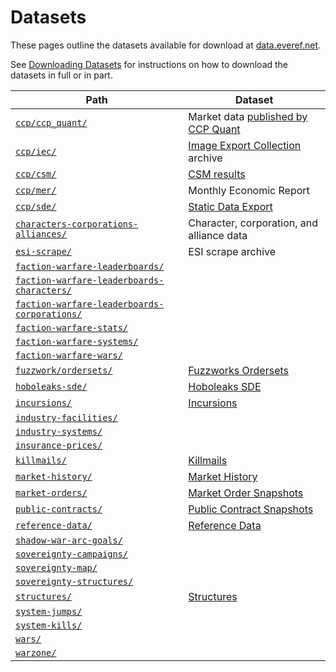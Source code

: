 # Datasets

These pages outline the datasets available for download at [data.everef.net](https://data.everef.net/).

See [Downloading Datasets](downloading-datasets.md) for instructions on how to download the datasets in full or in part.

| Path                                                                                                               | Dataset                                                                                                         |
|--------------------------------------------------------------------------------------------------------------------|-----------------------------------------------------------------------------------------------------------------|
| [`ccp/ccp_quant/`](https://data.everef.net/ccp/ccp_quant/)                                                         | Market data [published by CCP Quant](https://www.eveonline.com/news/view/monthly-economic-report-february-2018) |
| [`ccp/iec/`](https://data.everef.net/ccp/iec/)                                                                     | [Image Export Collection](https://developers.eveonline.com/resource/resources) archive                          |
| [`ccp/csm/`](https://data.everef.net/ccp/csm/)                                                                     | [CSM results](csm.md)                                                                                           |
| [`ccp/mer/`](https://data.everef.net/ccp/mer/)                                                                     | Monthly Economic Report                                                                                         |
| [`ccp/sde/`](https://data.everef.net/ccp/sde/)                                                                     | [Static Data Export](sde.md)                                                                                    |
| [`characters-corporations-alliances/`](https://data.everef.net/characters-corporations-alliances/)                 | Character, corporation, and alliance data                                                                       |
| [`esi-scrape/`](https://data.everef.net/esi-scrape/)                                                               | ESI scrape archive                                                                                              |
| [`faction-warfare-leaderboards/`](https://data.everef.net/faction-warfare-leaderboards/)                           |                                                                                                                 |
| [`faction-warfare-leaderboards-characters/`](https://data.everef.net/faction-warfare-leaderboards-characters/)     |                                                                                                                 |
| [`faction-warfare-leaderboards-corporations/`](https://data.everef.net/faction-warfare-leaderboards-corporations/) |                                                                                                                 |
| [`faction-warfare-stats/`](https://data.everef.net/faction-warfare-stats/)                                         |                                                                                                                 |
| [`faction-warfare-systems/`](https://data.everef.net/faction-warfare-systems/)                                     |                                                                                                                 |
| [`faction-warfare-wars/`](https://data.everef.net/faction-warfare-wars/)                                           |                                                                                                                 |
| [`fuzzwork/ordersets/`](https://data.everef.net/fuzzwork/ordersets/)                                               | [Fuzzworks Ordersets](fuzzwork-ordersets.md)                                                                    |
| [`hoboleaks-sde/`](https://data.everef.net/hoboleaks-sde/)                                                         | [Hoboleaks SDE](hoboleaks-sde.md)                                                                               |
| [`incursions/`](https://data.everef.net/incursions/)                                                               | [Incursions](incursions.md)                                                                                     |
| [`industry-facilities/`](https://data.everef.net/industry-facilities/)                                             |                                                                                                                 |
| [`industry-systems/`](https://data.everef.net/industry-systems/)                                                   |                                                                                                                 |
| [`insurance-prices/`](https://data.everef.net/insurance-prices/)                                                   |                                                                                                                 |
| [`killmails/`](https://data.everef.net/killmails/)                                                                 | [Killmails](killmails.md)                                                                                       |
| [`market-history/`](https://data.everef.net/market-history/)                                                       | [Market History](market-history.md)                                                                             |
| [`market-orders/`](https://data.everef.net/market-orders/)                                                         | [Market Order Snapshots](market-orders.md)                                                                      |
| [`public-contracts/`](https://data.everef.net/public-contracts/)                                                   | [Public Contract Snapshots](public-contracts.md)                                                                |
| [`reference-data/`](https://data.everef.net/reference-data/)                                                       | [Reference Data](reference-data.md)                                                                             |
| [`shadow-war-arc-goals/`](https://data.everef.net/shadow-war-arc-goals/)                                           |                                                                                                                 |
| [`sovereignty-campaigns/`](https://data.everef.net/sovereignty-campaigns/)                                         |                                                                                                                 |
| [`sovereignty-map/`](https://data.everef.net/sovereignty-map/)                                                     |                                                                                                                 |
| [`sovereignty-structures/`](https://data.everef.net/sovereignty-structures/)                                       |                                                                                                                 |
| [`structures/`](https://data.everef.net/structures/)                                                               | [Structures](structures.md)                                                                                     |
| [`system-jumps/`](https://data.everef.net/system-jumps/)                                                           |                                                                                                                 |
| [`system-kills/`](https://data.everef.net/system-kills/)                                                           |                                                                                                                 |
| [`wars/`](https://data.everef.net/wars/)                                                                           |                                                                                                                 |
| [`warzone/`](https://data.everef.net/warzone/)                                                                     |                                                                                                                 |
